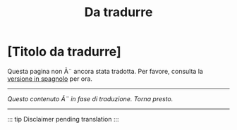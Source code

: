 ﻿---
title: [Da tradurre]
---

<!-- TODO: translation missing - Italian version -->

# [Titolo da tradurre]

Questa pagina non Ã¨ ancora stata tradotta. Per favore, consulta la [versione in spagnolo](/es/mitos-duelo) per ora.

---

*Questo contenuto Ã¨ in fase di traduzione. Torna presto.*

---

::: tip
Disclaimer pending translation
:::
